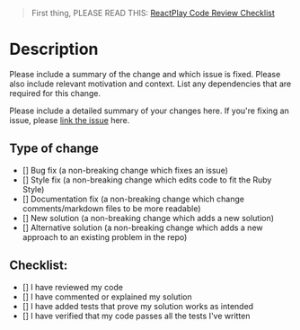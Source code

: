
> First thing, PLEASE READ THIS: [ReactPlay Code Review Checklist](https://github.com/reactplay/react-play/wiki/ReactPlay-Code-Review-Checklist)

# Description

Please include a summary of the change and which issue is fixed. Please also include relevant motivation and context. List any dependencies that are required for this change.

Please include a detailed summary of your changes here. If you're fixing an issue, please [link the issue](https://docs.github.com/en/issues/tracking-your-work-with-issues/linking-a-pull-request-to-an-issue) here.


## Type of change

- [] Bug fix              (a non-breaking change which fixes an issue)
- [] Style fix            (a non-breaking change which edits code to fit the Ruby Style)
- [] Documentation fix    (a non-breaking change which change comments/markdown files to be more readable)
- [] New solution         (a non-breaking change which adds a new solution)
- [] Alternative solution (a non-breaking change which adds a new approach to an existing problem in the repo)

## Checklist:

- [] I have reviewed my code
- [] I have commented or explained my solution
- [] I have added tests that prove my solution works as intended
- [] I have verified that my code passes all the tests I've written
